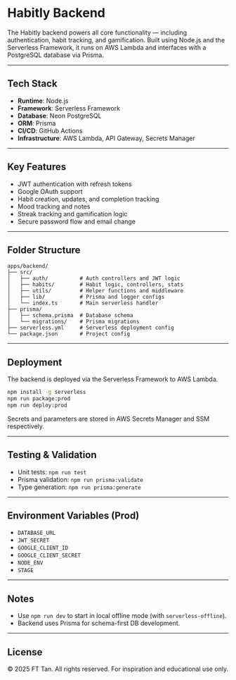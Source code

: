 # Habitly Backend

The Habitly backend powers all core functionality — including authentication, habit tracking, and gamification. Built using Node.js and the Serverless Framework, it runs on AWS Lambda and interfaces with a PostgreSQL database via Prisma.

---

## Tech Stack

- **Runtime**: Node.js
- **Framework**: Serverless Framework
- **Database**: Neon PostgreSQL
- **ORM**: Prisma
- **CI/CD**: GitHub Actions
- **Infrastructure**: AWS Lambda, API Gateway, Secrets Manager

---

## Key Features

- JWT authentication with refresh tokens
- Google OAuth support
- Habit creation, updates, and completion tracking
- Mood tracking and notes
- Streak tracking and gamification logic
- Secure password flow and email change

---

## Folder Structure

```
apps/backend/
├── src/
│   ├── auth/          # Auth controllers and JWT logic
│   ├── habits/        # Habit logic, controllers, stats
│   ├── utils/         # Helper functions and middleware
│   ├── lib/           # Prisma and logger configs
│   └── index.ts       # Main serverless handler
├── prisma/
│   ├── schema.prisma  # Database schema
│   └── migrations/    # Prisma migrations
├── serverless.yml     # Serverless deployment config
└── package.json       # Project config
```

---

## Deployment

The backend is deployed via the Serverless Framework to AWS Lambda.

```bash
npm install -g serverless
npm run package:prod
npm run deploy:prod
```

Secrets and parameters are stored in AWS Secrets Manager and SSM respectively.

---

## Testing & Validation

- Unit tests: `npm run test`
- Prisma validation: `npm run prisma:validate`
- Type generation: `npm run prisma:generate`

---

## Environment Variables (Prod)

- `DATABASE_URL`
- `JWT_SECRET`
- `GOOGLE_CLIENT_ID`
- `GOOGLE_CLIENT_SECRET`
- `NODE_ENV`
- `STAGE`

---

## Notes

- Use `npm run dev` to start in local offline mode (with `serverless-offline`).
- Backend uses Prisma for schema-first DB development.

---

## License

© 2025 FT Tan. All rights reserved. For inspiration and educational use only.